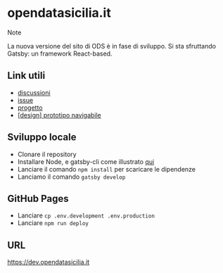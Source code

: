 # opendatasicilia.it

> [!NOTE]
>La nuova versione del sito di ODS è in fase di sviluppo. Si sta sfruttando Gatsby: un framework React-based.

## Link utili
- [discussioni](https://github.com/opendatasicilia/opendatasicilia.it/discussions)
- [issue](https://github.com/opendatasicilia/opendatasicilia.it/issues)
- [progetto](https://github.com/orgs/opendatasicilia/projects/3/views/9)
- [[design] prototipo navigabile](https://www.figma.com/proto/SwIT4HO218xnKOAkYK5rW6?node-id=1-3&t=MLLpCqtvGllDKLMk-6)

## Sviluppo locale
- Clonare il repository
- Installare Node, e gatsby-cli come illustrato [qui](https://github.com/opendatasicilia/opendatasicilia.it/discussions/29)
- Lanciare il comando `npm install` per scaricare le dipendenze
- Lanciamo il comando `gatsby develop`

## GitHub Pages
- Lanciare `cp .env.development .env.production`
- Lanciare `npm run deploy`

## URL
https://dev.opendatasicilia.it
